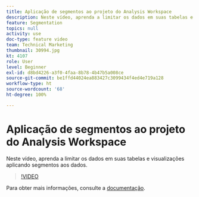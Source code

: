 ```yaml
---
title: Aplicação de segmentos ao projeto do Analysis Workspace
description: Neste vídeo, aprenda a limitar os dados em suas tabelas e visualizações aplicando segmentos aos dados.
feature: Segmentation
topics: null
activity: use
doc-type: feature video
team: Technical Marketing
thumbnail: 30994.jpg
kt: 4107
role: User
level: Beginner
exl-id: d8bd4226-a3f0-4faa-8b78-4b47b5a008ce
source-git-commit: be1ffd44024ea883427c3099434f4ed4e719a128
workflow-type: ht
source-wordcount: '68'
ht-degree: 100%

---
```


# Aplicação de segmentos ao projeto do Analysis Workspace

Neste vídeo, aprenda a limitar os dados em suas tabelas e visualizações aplicando segmentos aos dados.

>[!VIDEO](https://video.tv.adobe.com/v/30994/?quality=12)

Para obter mais informações, consulte a [documentação](https://experienceleague.adobe.com/docs/analytics/components/segmentation/segmentation-workflow/t-seg-apply.html?lang=pt-BR).

